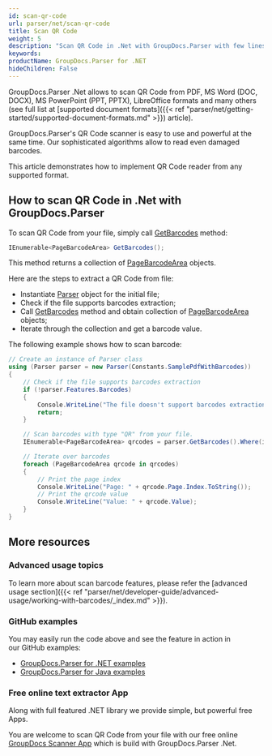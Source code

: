 ```yaml
---
id: scan-qr-code
url: parser/net/scan-qr-code
title: Scan QR Code
weight: 5
description: "Scan QR Code in .Net with GroupDocs.Parser with few lines of code from image, document or other file format like PDF, Email, Ebook, Word, and others."
keywords: 
productName: GroupDocs.Parser for .NET
hideChildren: False
---
```

GroupDocs.Parser .Net allows to scan QR Code from PDF, MS Word (DOC, DOCX), MS PowerPoint (PPT, PPTX), LibreOffice formats and many others (see full list at [supported document formats]({{< ref "parser/net/getting-started/supported-document-formats.md" >}}) article).

GroupDocs.Parser's QR Code scanner is easy to use and powerful at the same time. Our sophisticated algorithms allow to read even damaged barcodes.

This article demonstrates how to implement QR Code reader from any supported format. 

## How to scan QR Code in .Net with GroupDocs.Parser

To scan QR Code from your file, simply call [GetBarcodes](https://apireference.groupdocs.com/parser/net/groupdocs.parser/parser/methods/getbarcodes) method:

```csharp
IEnumerable<PageBarcodeArea> GetBarcodes();
```

This method returns a collection of [PageBarcodeArea](https://apireference.groupdocs.com/parser/net/groupdocs.parser.data/pagebarcodearea) objects.

Here are the steps to extract a QR Code from file:

- Instantiate [Parser](https://apireference.groupdocs.com/net/parser/groupdocs.parser/parser) object for the initial file;
- Check if the file supports barcodes extraction;
- Call [GetBarcodes](https://apireference.groupdocs.com/parser/net/groupdocs.parser/parser/methods/getbarcodes) method and obtain collection of [PageBarcodeArea](https://apireference.groupdocs.com/parser/net/groupdocs.parser.data/pagebarcodearea) objects;
- Iterate through the collection and get a barcode value.

The following example shows how to scan barcode:

```csharp
// Create an instance of Parser class
using (Parser parser = new Parser(Constants.SamplePdfWithBarcodes))
{
    // Check if the file supports barcodes extraction
    if (!parser.Features.Barcodes)
    {
        Console.WriteLine("The file doesn't support barcodes extraction.");
        return;
    }

    // Scan barcodes with type "QR" from your file.
    IEnumerable<PageBarcodeArea> qrcodes = parser.GetBarcodes().Where(i => i.CodeTypeName == "QR");

    // Iterate over barcodes
    foreach (PageBarcodeArea qrcode in qrcodes)
    {
        // Print the page index
        Console.WriteLine("Page: " + qrcode.Page.Index.ToString());
        // Print the qrcode value
        Console.WriteLine("Value: " + qrcode.Value);
    }
}
```

## More resources

### Advanced usage topics

To learn more about scan barcode features, please refer the [advanced usage section]({{< ref "parser/net/developer-guide/advanced-usage/working-with-barcodes/_index.md" >}}).

### GitHub examples

You may easily run the code above and see the feature in action in our GitHub examples:

*   [GroupDocs.Parser for .NET examples](https://github.com/groupdocs-parser/GroupDocs.Parser-for-.NET)    
*   [GroupDocs.Parser for Java examples](https://github.com/groupdocs-parser/GroupDocs.Parser-for-Java)    

### Free online text extractor App

Along with full featured .NET library we provide simple, but powerful free Apps.

You are welcome to scan QR Code from your file with our free online [GroupDocs Scanner App](https://products.groupdocs.app/scanner/scan-qr-code) which is build with GroupDocs.Parser .Net.